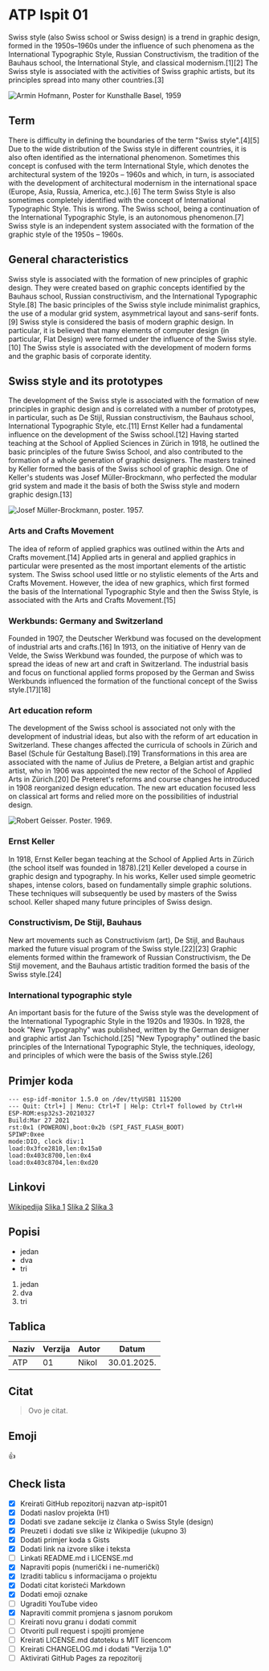 # ATP Ispit 01
Swiss style (also Swiss school or Swiss design) is a trend in graphic design, formed in the 1950s–1960s under the influence of such phenomena as the International Typographic Style, Russian Constructivism, the tradition of the Bauhaus school, the International Style, and classical modernism.[1][2] The Swiss style is associated with the activities of Swiss graphic artists, but its principles spread into many other countries.[3]

![Armin Hofmann, Poster for Kunsthalle Basel, 1959](https://upload.wikimedia.org/wikipedia/commons/thumb/3/30/1959_-_Kunsthalle_Basel_-_4_Bildhauer.jpg/450px-1959_-_Kunsthalle_Basel_-_4_Bildhauer.jpg)


## Term
There is difficulty in defining the boundaries of the term "Swiss style".[4][5] Due to the wide distribution of the Swiss style in different countries, it is also often identified as the international phenomenon. Sometimes this concept is confused with the term International Style, which denotes the architectural system of the 1920s – 1960s and which, in turn, is associated with the development of architectural modernism in the international space (Europe, Asia, Russia, America, etc.).[6] The term Swiss Style is also sometimes completely identified with the concept of International Typographic Style. This is wrong. The Swiss school, being a continuation of the International Typographic Style, is an autonomous phenomenon.[7] Swiss style is an independent system associated with the formation of the graphic style of the 1950s – 1960s.

## General characteristics
Swiss style is associated with the formation of new principles of graphic design. They were created based on graphic concepts identified by the Bauhaus school, Russian constructivism, and the International Typographic Style.[8] The basic principles of the Swiss style include minimalist graphics, the use of a modular grid system, asymmetrical layout and sans-serif fonts.[9] Swiss style is considered the basis of modern graphic design. In particular, it is believed that many elements of computer design (in particular, Flat Design) were formed under the influence of the Swiss style.[10] The Swiss style is associated with the development of modern forms and the graphic basis of corporate identity.

## Swiss style and its prototypes
The development of the Swiss style is associated with the formation of new principles in graphic design and is correlated with a number of prototypes, in particular, such as De Stijl, Russian constructivism, the Bauhaus school, International Typographic Style, etc.[11] Ernst Keller had a fundamental influence on the development of the Swiss school.[12] Having started teaching at the School of Applied Sciences in Zürich in 1918, he outlined the basic principles of the future Swiss School, and also contributed to the formation of a whole generation of graphic designers. The masters trained by Keller formed the basis of the Swiss school of graphic design. One of Keller's students was Josef Müller-Brockmann, who perfected the modular grid system and made it the basis of both the Swiss style and modern graphic design.[13]

![Josef Müller-Brockmann, poster. 1957.](https://upload.wikimedia.org/wikipedia/commons/thumb/4/41/Josef_M%C3%BCller-Brockmann_1957.jpg/330px-Josef_M%C3%BCller-Brockmann_1957.jpg)

### Arts and Crafts Movement
The idea of reform of applied graphics was outlined within the Arts and Crafts movement.[14] Applied arts in general and applied graphics in particular were presented as the most important elements of the artistic system. The Swiss school used little or no stylistic elements of the Arts and Crafts Movement. However, the idea of new graphics, which first formed the basis of the International Typographic Style and then the Swiss Style, is associated with the Arts and Crafts Movement.[15]

### Werkbunds: Germany and Switzerland
Founded in 1907, the Deutscher Werkbund was focused on the development of industrial arts and crafts.[16] In 1913, on the initiative of Henry van de Velde, the Swiss Werkbund was founded, the purpose of which was to spread the ideas of new art and craft in Switzerland. The industrial basis and focus on functional applied forms proposed by the German and Swiss Werkbunds influenced the formation of the functional concept of the Swiss style.[17][18]

### Art education reform
The development of the Swiss school is associated not only with the development of industrial ideas, but also with the reform of art education in Switzerland. These changes affected the curricula of schools in Zürich and Basel (Schule für Gestaltung Basel).[19] Transformations in this area are associated with the name of Julius de Pretere, a Belgian artist and graphic artist, who in 1906 was appointed the new rector of the School of Applied Arts in Zürich.[20] De Preteret's reforms and course changes he introduced in 1908 reorganized design education. The new art education focused less on classical art forms and relied more on the possibilities of industrial design.

![Robert Geisser. Poster. 1969.](https://upload.wikimedia.org/wikipedia/commons/thumb/7/75/Geisser_Plakat_Mohrenball_1969.jpg/420px-Geisser_Plakat_Mohrenball_1969.jpg)

### Ernst Keller
In 1918, Ernst Keller began teaching at the School of Applied Arts in Zürich (the school itself was founded in 1878).[21] Keller developed a course in graphic design and typography. In his works, Keller used simple geometric shapes, intense colors, based on fundamentally simple graphic solutions. These techniques will subsequently be used by masters of the Swiss school. Keller shaped many future principles of Swiss design.

### Constructivism, De Stijl, Bauhaus
New art movements such as Constructivism (art), De Stijl, and Bauhaus marked the future visual program of the Swiss style.[22][23] Graphic elements formed within the framework of Russian Constructivism, the De Stijl movement, and the Bauhaus artistic tradition formed the basis of the Swiss style.[24]

### International typographic style
An important basis for the future of the Swiss style was the development of the International Typographic Style in the 1920s and 1930s. In 1928, the book "New Typography" was published, written by the German designer and graphic artist Jan Tschichold.[25] "New Typography" outlined the basic principles of the International Typographic Style, the techniques, ideology, and principles of which were the basis of the Swiss style.[26]  

## Primjer koda
```
--- esp-idf-monitor 1.5.0 on /dev/ttyUSB1 115200
--- Quit: Ctrl+] | Menu: Ctrl+T | Help: Ctrl+T followed by Ctrl+H
ESP-ROM:esp32s3-20210327
Build:Mar 27 2021
rst:0x1 (POWERON),boot:0x2b (SPI_FAST_FLASH_BOOT)
SPIWP:0xee
mode:DIO, clock div:1
load:0x3fce2810,len:0x15a0
load:0x403c8700,len:0x4
load:0x403c8704,len:0xd20
```

## Linkovi
[Wikipedija](https://en.wikipedia.org/wiki/Swiss_Style_(design))
[Slika 1](https://upload.wikimedia.org/wikipedia/commons/thumb/3/30/1959_-_Kunsthalle_Basel_-_4_Bildhauer.jpg/450px-1959_-_Kunsthalle_Basel_-_4_Bildhauer.jpg)
[Slika 2](https://upload.wikimedia.org/wikipedia/commons/thumb/4/41/Josef_M%C3%BCller-Brockmann_1957.jpg/330px-Josef_M%C3%BCller-Brockmann_1957.jpg)
[Slika 3](https://upload.wikimedia.org/wikipedia/commons/thumb/7/75/Geisser_Plakat_Mohrenball_1969.jpg/420px-Geisser_Plakat_Mohrenball_1969.jpg)

## Popisi
* jedan
* dva
* tri

1. jedan
2. dva
3. tri

## Tablica
|Naziv|Verzija|Autor|Datum|
|----|----|----|----|
|ATP|01|Nikol|30.01.2025.|

## Citat
> Ovo je citat.

## Emoji
:+1:

## Check lista
- [x] Kreirati GitHub repozitorij nazvan atp-ispit01
- [x] Dodati naslov projekta (H1)
- [x] Dodati sve zadane sekcije iz članka o Swiss Style (design)
- [x] Preuzeti i dodati sve slike iz Wikipedije (ukupno 3)
- [x] Dodati primjer koda s Gists
- [x] Dodati link na izvore slike i teksta
- [ ] Linkati README.md i LICENSE.md
- [x] Napraviti popis (numerički i ne-numerički)
- [x] Izraditi tablicu s informacijama o projektu
- [x] Dodati citat koristeći Markdown
- [x] Dodati emoji oznake
- [ ] Ugraditi YouTube video
- [x] Napraviti commit promjena s jasnom porukom
- [ ] Kreirati novu granu i dodati commit
- [ ] Otvoriti pull request i spojiti promjene
- [ ] Kreirati LICENSE.md datoteku s MIT licencom
- [ ] Kreirati CHANGELOG.md i dodati "Verzija 1.0"
- [ ] Aktivirati GitHub Pages za repozitorij
